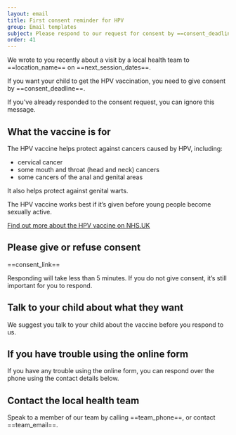 ```yaml
---
layout: email
title: First consent reminder for HPV
group: Email templates
subject: Please respond to our request for consent by ==consent_deadline==
order: 41
---
```


We wrote to you recently about a visit by a local health team to ==location_name== on ==next_session_dates==.

If you want your child to get the HPV vaccination, you need to give consent by ==consent_deadline==.

If you've already responded to the consent request, you can ignore this message.

## What the vaccine is for

The HPV vaccine helps protect against cancers caused by HPV, including:

* cervical cancer
* some mouth and throat (head and neck) cancers
* some cancers of the anal and genital areas

It also helps protect against genital warts.

The HPV vaccine works best if it’s given before young people become sexually active.

[Find out more about the HPV vaccine on NHS.UK](https://www.nhs.uk/conditions/vaccinations/hpv-human-papillomavirus-vaccine/)

## Please give or refuse consent

==consent_link==

Responding will take less than 5 minutes. If you do not give consent, it’s still important for you to respond.

## Talk to your child about what they want

We suggest you talk to your child about the vaccine before you respond to us.

## If you have trouble using the online form

If you have any trouble using the online form, you can respond over the phone using the contact details below.

## Contact the local health team

Speak to a member of our team by calling ==team_phone==, or contact ==team_email==.
